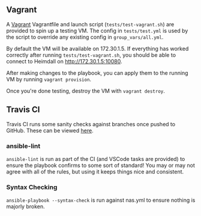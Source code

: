 ## Vagrant

A [Vagrant](https://www.vagrantup.com/) Vagrantfile and launch script
(`tests/test-vagrant.sh`) are provided to spin up a testing VM. The config in
`tests/test.yml` is used by the script to override any existing config in
`group_vars/all.yml`.

By default the VM will be available on 172.30.1.5. If everything has worked correctly
after running `tests/test-vagrant.sh`, you should be able to connect to Heimdall on
http://172.30.1.5:10080.

After making changes to the playbook, you can apply them to the running VM by running
`vagrant provision`.

Once you're done testing, destroy the VM with `vagrant destroy`.

## Travis CI

Travis CI runs some sanity checks against branches once pushed to GitHub. These can be
viewed [here](https://github.com/davestephens/ansible-nas/blob/master/.travis.yml).

### ansible-lint

`ansible-lint` is run as part of the CI (and VSCode tasks are provided) to ensure the
playbook confirms to some sort of standard! You may or may not agree with all of the
rules, but using it keeps things nice and consistent.

### Syntax Checking

`ansible-playbook --syntax-check` is run against nas.yml to ensure nothing is majorly
broken.
